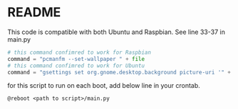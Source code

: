 # README

This code is compatible with both Ubuntu and Raspbian. See line 33-37 in main.py <br>

``` python
# this command confimred to work for Raspbian
command = "pcmanfm --set-wallpaper " + file
# this command confimred to work for Ubuntu
command = "gsettings set org.gnome.desktop.background picture-uri '" + file + "'" 
```    

for this script to run on each boot, add below line in your crontab. <br>

``` 
@reboot <path to script>/main.py
```
